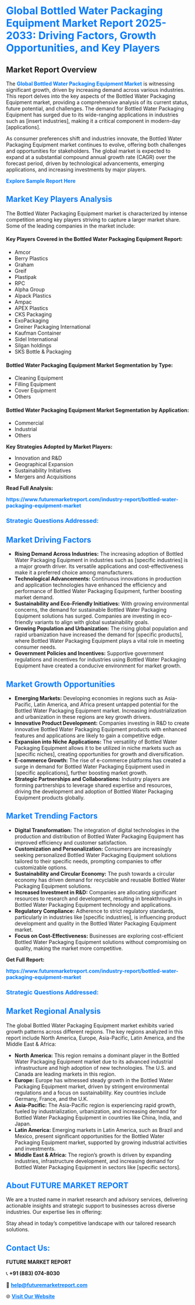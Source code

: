 <h1 style="color: #007BFF;">Global Bottled Water Packaging Equipment Market Report 2025-2033: Driving Factors, Growth Opportunities, and Key Players</h1>

<section id="overview">
<h2>Market Report Overview</h2>
<p>The <a href="https://www.futuremarketreport.com/industry-report/bottled-water-packaging-equipment-market" style="color: #007BFF; text-decoration: none;"><strong>Global Bottled Water Packaging Equipment Market</strong></a> is witnessing significant growth, driven by increasing demand across various industries. This report delves into the key aspects of the Bottled Water Packaging Equipment market, providing a comprehensive analysis of its current status, future potential, and challenges. The demand for Bottled Water Packaging Equipment has surged due to its wide-ranging applications in industries such as [insert industries], making it a critical component in modern-day [applications].</p>
<p>As consumer preferences shift and industries innovate, the Bottled Water Packaging Equipment market continues to evolve, offering both challenges and opportunities for stakeholders. The global market is expected to expand at a substantial compound annual growth rate (CAGR) over the forecast period, driven by technological advancements, emerging applications, and increasing investments by major players.</p>
</section>

<section id="overview">
<p><a href="https://www.futuremarketreport.com/request-sample/reportId=52849" style="color: #007BFF; text-decoration: none;"><strong>Explore Sample Report Here</strong></a></p>
</section>

<section id="key-players">
<h2 style="color: #007BFF;">Market Key Players Analysis</h2>
<p>The Bottled Water Packaging Equipment market is characterized by intense competition among key players striving to capture a larger market share. Some of the leading companies in the market include:</p>
<h4>Key Players Covered in the Bottled Water Packaging Equipment Report:</h4>
<ul><li>Amcor</li><li>Berry Plastics</li><li>Graham</li><li>Greif</li><li>Plastipak</li><li>RPC</li><li>Alpha Group</li><li>Alpack Plastics</li><li>Ampac</li><li>APEX Plastics</li><li>CKS Packaging</li><li>ExoPackaging</li><li>Greiner Packaging International</li><li>Kaufman Container</li><li>Sidel International</li><li>Silgan holdings</li><li>SKS Bottle &amp; Packaging</li></ul>
<h4>Bottled Water Packaging Equipment Market Segmentation by Type:</h4>
<ul><li>Cleaning Equipment</li><li>Filling Equipment</li><li>Cover Equipment</li><li>Others</li></ul>

<h4>Bottled Water Packaging Equipment Market Segmentation by Application:</h4>
<ul><li>Commercial</li><li>Industrial</li><li>Others</li></ul>
<p><strong>Key Strategies Adopted by Market Players:</strong></p>
<ul>
<li>Innovation and R&D</li>
<li>Geographical Expansion</li>
<li>Sustainability Initiatives</li>
<li>Mergers and Acquisitions</li>
</ul>
</section>

<section>
<p><strong>Read Full Analysis: </strong></p><a href="https://www.futuremarketreport.com/industry-report/bottled-water-packaging-equipment-market" style="color: #007BFF; text-decoration: none;"><strong>https://www.futuremarketreport.com/industry-report/bottled-water-packaging-equipment-market</strong></a>
<h3 style="color: #007BFF;">Strategic Questions Addressed:</h3>
</section>

<section id="driving-factors">
<h2 style="color: #007BFF;">Market Driving Factors</h2>
<ul>
<li><strong>Rising Demand Across Industries:</strong> The increasing adoption of Bottled Water Packaging Equipment in industries such as [specific industries] is a major growth driver. Its versatile applications and cost-effectiveness make it a preferred choice among manufacturers.</li>
<li><strong>Technological Advancements:</strong> Continuous innovations in production and application technologies have enhanced the efficiency and performance of Bottled Water Packaging Equipment, further boosting market demand.</li>
<li><strong>Sustainability and Eco-Friendly Initiatives:</strong> With growing environmental concerns, the demand for sustainable Bottled Water Packaging Equipment solutions has surged. Companies are investing in eco-friendly variants to align with global sustainability goals.</li>
<li><strong>Growing Population and Urbanization:</strong> The rising global population and rapid urbanization have increased the demand for [specific products], where Bottled Water Packaging Equipment plays a vital role in meeting consumer needs.</li>
<li><strong>Government Policies and Incentives:</strong> Supportive government regulations and incentives for industries using Bottled Water Packaging Equipment have created a conducive environment for market growth.</li>
</ul>
</section>

<section id="growth-opportunities">
<h2 style="color: #007BFF;">Market Growth Opportunities</h2>
<ul>
<li><strong>Emerging Markets:</strong> Developing economies in regions such as Asia-Pacific, Latin America, and Africa present untapped potential for the Bottled Water Packaging Equipment market. Increasing industrialization and urbanization in these regions are key growth drivers.</li>
<li><strong>Innovative Product Development:</strong> Companies investing in R&D to create innovative Bottled Water Packaging Equipment products with enhanced features and applications are likely to gain a competitive edge.</li>
<li><strong>Expansion into Niche Applications:</strong> The versatility of Bottled Water Packaging Equipment allows it to be utilized in niche markets such as [specific niches], creating opportunities for growth and diversification.</li>
<li><strong>E-commerce Growth:</strong> The rise of e-commerce platforms has created a surge in demand for Bottled Water Packaging Equipment used in [specific applications], further boosting market growth.</li>
<li><strong>Strategic Partnerships and Collaborations:</strong> Industry players are forming partnerships to leverage shared expertise and resources, driving the development and adoption of Bottled Water Packaging Equipment products globally.</li>
</ul>
</section>

<section id="trending-factors">
<h2 style="color: #007BFF;">Market Trending Factors</h2>
<ul>
<li><strong>Digital Transformation:</strong> The integration of digital technologies in the production and distribution of Bottled Water Packaging Equipment has improved efficiency and customer satisfaction.</li>
<li><strong>Customization and Personalization:</strong> Consumers are increasingly seeking personalized Bottled Water Packaging Equipment solutions tailored to their specific needs, prompting companies to offer customizable options.</li>
<li><strong>Sustainability and Circular Economy:</strong> The push towards a circular economy has driven demand for recyclable and reusable Bottled Water Packaging Equipment solutions.</li>
<li><strong>Increased Investment in R&D:</strong> Companies are allocating significant resources to research and development, resulting in breakthroughs in Bottled Water Packaging Equipment technology and applications.</li>
<li><strong>Regulatory Compliance:</strong> Adherence to strict regulatory standards, particularly in industries like [specific industries], is influencing product development and quality in the Bottled Water Packaging Equipment market.</li>
<li><strong>Focus on Cost-Effectiveness:</strong> Businesses are exploring cost-efficient Bottled Water Packaging Equipment solutions without compromising on quality, making the market more competitive.</li>
</ul>
</section>

<section>
<p><strong>Get Full Report: </strong></p><a href="https://www.futuremarketreport.com/industry-report/bottled-water-packaging-equipment-market" style="color: #007BFF; text-decoration: none;"><strong>https://www.futuremarketreport.com/industry-report/bottled-water-packaging-equipment-market</strong></a>
<h3 style="color: #007BFF;">Strategic Questions Addressed:</h3>
</section>


<section id="regional-analysis">
<h2 style="color: #007BFF;">Market Regional Analysis</h2>
<p>The global Bottled Water Packaging Equipment market exhibits varied growth patterns across different regions. The key regions analyzed in this report include North America, Europe, Asia-Pacific, Latin America, and the Middle East & Africa:</p>
<ul>
<li><strong>North America:</strong> This region remains a dominant player in the Bottled Water Packaging Equipment market due to its advanced industrial infrastructure and high adoption of new technologies. The U.S. and Canada are leading markets in this region.</li>
<li><strong>Europe:</strong> Europe has witnessed steady growth in the Bottled Water Packaging Equipment market, driven by stringent environmental regulations and a focus on sustainability. Key countries include Germany, France, and the U.K.</li>
<li><strong>Asia-Pacific:</strong> The Asia-Pacific region is experiencing rapid growth, fueled by industrialization, urbanization, and increasing demand for Bottled Water Packaging Equipment in countries like China, India, and Japan.</li>
<li><strong>Latin America:</strong> Emerging markets in Latin America, such as Brazil and Mexico, present significant opportunities for the Bottled Water Packaging Equipment market, supported by growing industrial activities and investments.</li>
<li><strong>Middle East & Africa:</strong> The region’s growth is driven by expanding industries, infrastructure development, and increasing demand for Bottled Water Packaging Equipment in sectors like [specific sectors].</li>
</ul>
</section>

<footer>
<h2 style="color: #007BFF;">About FUTURE MARKET REPORT</h2>
<p>We are a trusted name in market research and advisory services, delivering actionable insights and strategic support to businesses across diverse industries. Our expertise lies in offering:</p>

<p>Stay ahead in today’s competitive landscape with our tailored research solutions.</p>

<h2 style="color: #007BFF;">Contact Us:</h2>
<p><strong>FUTURE MARKET REPORT</strong></p>
<p>📞 <strong>+91 (883) 074-8030</strong></p>
<p>📧 <strong><a href="mailto:help@futuremarketreport.com" style="color: #007BFF;">help@futuremarketreport.com</a></strong></p>
<p>🌐 <strong><a href="https://www.futuremarketreport.com/" style="color: #007BFF;">Visit Our Website</a></strong></p>
</footer>
